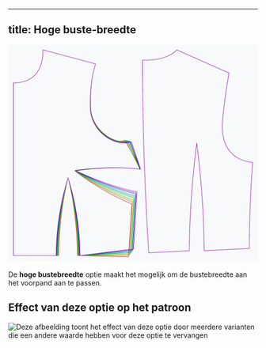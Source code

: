 ***

## title: Hoge buste-breedte

![Het effect van de optie voor de hoge bustebreedte op het patroon](sample.png)

De **hoge bustebreedte** optie maakt het mogelijk om de bustebreedte aan het voorpand aan te passen.

## Effect van deze optie op het patroon

![Deze afbeelding toont het effect van deze optie door meerdere varianten die een andere waarde hebben voor deze optie te vervangen](bella\_highbustwidth\_sample.svg "Effect van deze optie op het patroon")
